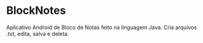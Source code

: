# BlockNotes
Aplicativo Android de Bloco de Notas feito na linguagem Java. Cria arquivos .txt, edita, salva e deleta.
